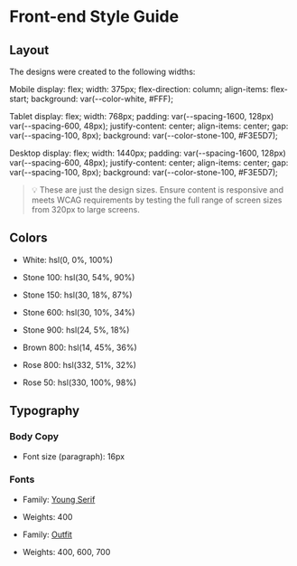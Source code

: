 # Front-end Style Guide

## Layout

The designs were created to the following widths:

Mobile
display: flex;
width: 375px;
flex-direction: column;
align-items: flex-start;
background: var(--color-white, #FFF);

Tablet
display: flex;
width: 768px;
padding: var(--spacing-1600, 128px) var(--spacing-600, 48px);
justify-content: center;
align-items: center;
gap: var(--spacing-100, 8px);
background: var(--color-stone-100, #F3E5D7);

Desktop
display: flex;
width: 1440px;
padding: var(--spacing-1600, 128px) var(--spacing-600, 48px);
justify-content: center;
align-items: center;
gap: var(--spacing-100, 8px);
background: var(--color-stone-100, #F3E5D7);


> 💡 These are just the design sizes. Ensure content is responsive and meets WCAG requirements by testing the full range of screen sizes from 320px to large screens.

## Colors

- White: hsl(0, 0%, 100%)

- Stone 100: hsl(30, 54%, 90%)
- Stone 150: hsl(30, 18%, 87%)
- Stone 600: hsl(30, 10%, 34%)
- Stone 900: hsl(24, 5%, 18%)

- Brown 800: hsl(14, 45%, 36%)

- Rose 800: hsl(332, 51%, 32%)
- Rose 50: hsl(330, 100%, 98%)

## Typography


### Body Copy

- Font size (paragraph): 16px

### Fonts

- Family: [Young Serif](https://fonts.google.com/specimen/Young+Serif)
- Weights: 400

- Family: [Outfit](https://fonts.google.com/specimen/Outfit)
- Weights: 400, 600, 700